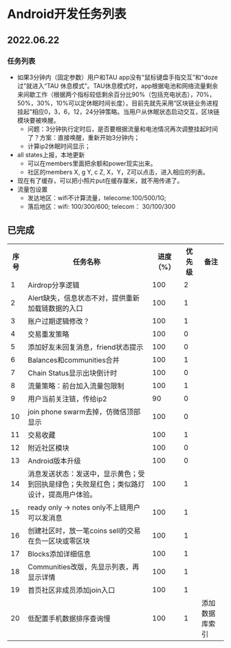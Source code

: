 # Android开发任务列表

## 2022.06.22
### 任务列表

- 如果3分钟内（固定参数）用户和TAU app没有“鼠标键盘手指交互”和“doze过”就进入“TAU 休息模式”。TAU休息模式时，app根据电池和网络流量剩余来间歇工作（根据两个指标较低剩余百分比90%（包括充电状态），70%，50%，30%，10%可以定休眠时间长度），目前先就先采用“区块链业务进程挂起”相应0，3，6，12，24分钟策略。当用户从休眠状态启动交互，区块链模块要被唤醒。
 	- 问题：3分钟执行定时后，是否要根据流量和电池情况再次调整挂起时间了？方案：直接唤醒，重新开始3分钟内；
	- 计算ip2休眠时间显示；
- all states上报，本地更新
	- 可以在members里面把余额和power现实出来。
	- 社区的members X, g Y, c Z,   X，Y，Z可以点击，进入相应的列表。
- 现在有了缓存，可以把小照片put在缓存厘米，就不用传递了。
- 流量包设置
	- 发达地区：wifi不计算流量，telecome:100/500/1G; 
	- 落后地区：wifi: 100/300/600; telecom： 30/100/300

## 已完成
<table>
	<tr>
		<th>序号</th>
		<th>任务名称</th>
		<th>进度（%）</th>
		<th>优先级</th>
		<th>备注</th>
	</tr>
	<tr>
    	<td >1</td>
		<td >Airdrop分享逻辑</td>
		<td>100</td>
		<td>2</td>
		<td></td>
    </tr>
    <tr>
    	<td>2</td>
		<td>Alert缺失，信息状态不对，提供重新加载链数据的入口</td>
		<td>100</td>
		<td>1</td>
		<td></td>
    </tr>
     <tr>
    	<td>3</td>
		<td >账户过期逻辑修改？</td>
		<td>100</td>
		<td>1</td>
		<td></td>
    </tr>
    <tr>
    	<td>4</td>
		<td>交易重发策略</td>
		<td> 100 </td>
		<td>0</td>
		<td></td>
    </tr>
	<tr>
    	<td>5</td>
		<td >添加好友未回复消息，friend状态提示</td>
		<td>100</td>
		<td>0</td>
		<td></td>
    </tr>
    <tr>
    	<td>6</td>
		<td>Balances和communities合并</td>
		<td>100</td>
		<td>1</td>
		<td></td>
    </tr>
    <tr>
    	<td>7</td>
		<td>Chain Status显示出块倒计时</td>
		<td>100</td>
		<td>0</td>
		<td></td>
    </tr>
    <tr>
    	<td>8</td>
		<td >流量策略：前台加入流量包限制</td>
		<td>100</td>
		<td>1</td>
		<td></td>
    </tr>
    <tr>
    	<td>9</td>
		<td >用户当前关注链，传给ip2</td>
		<td>90</td>
		<td>0</td>
		<td></td>
    </tr>
    <tr>
    	<td>10</td>
		<td >join phone swarm去掉，仿微信顶部显示</td>
		<td>100</td>
		<td>0</td>
		<td></td>
    </tr>
    <tr>
    	<td>11</td>
		<td >交易收藏</td>
		<td>100</td>
		<td>1</td>
		<td></td>
    </tr>
    <tr>
    	<td>12</td>
		<td>附近社区模块</td>
		<td> 100 </td>
		<td>0</td>
		<td></td>
    </tr>
    <tr>
    	<td>13</td>
		<td>Android版本升级</td>
		<td> 100 </td>
		<td>0</td>
		<td></td>
    </tr>    
    <tr>
    	<td>14</td>
		<td >消息发送状态：发送中，显示黄色；受到回执是绿色；失败是红色；类似路灯设计，提高用户体验。</td>
		<td>100</td>
		<td>1</td>
		<td></td>
    </tr>
    <tr>
    	<td>15</td>
		<td >ready only -> notes only不上链用户可以发消息</td>
		<td>100</td>
		<td>1</td>
		<td></td>
    </tr>
    <tr>
    	<td>16</td>
		<td >创建社区时，放一笔coins sell的交易在负一区块或零区块</td>
		<td>100</td>
		<td>1</td>
		<td></td>
    </tr>
    <tr>
    	<td>17</td>
		<td>Blocks添加详细信息</td>
		<td>100</td>
		<td>1</td>
		<td></td>
    </tr>
    <tr>
    	<td>18</td>
		<td >Communities改版，先显示列表，再显示详情</td>
		<td>100</td>
		<td>1</td>
		<td></td>
    </tr>
    <tr>
    	<td>19</td>
		<td>首页社区非成员添加join入口</td>
		<td>100</td>
		<td>1</td>
		<td></td>
    </tr>
    <tr>
    	<td>20</td>
		<td>低配置手机数据排序查询慢</td>
		<td>100</td>
		<td>1</td>
		<td>添加数据库索引</td>
    </tr>
</table>
